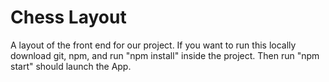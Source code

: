 # Chess Layout
A layout of the front end for our project. If you want to run this locally download git, npm, and run "npm install" inside the project. Then run "npm start" should launch the App.